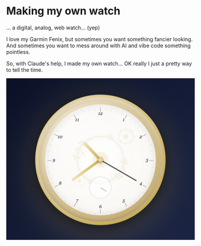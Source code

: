 # Making my own watch

... a digital, analog, web watch... (yep)

I love my Garmin Fenix, but sometimes you want something fancier looking. And sometimes you want to mess around with AI and vibe code something pointless. 

So, with Claude's help, I made my own watch... OK really I just a pretty way to tell the time. 

![Check out my fancy new timepiece](web_watch_screenshot.png)


